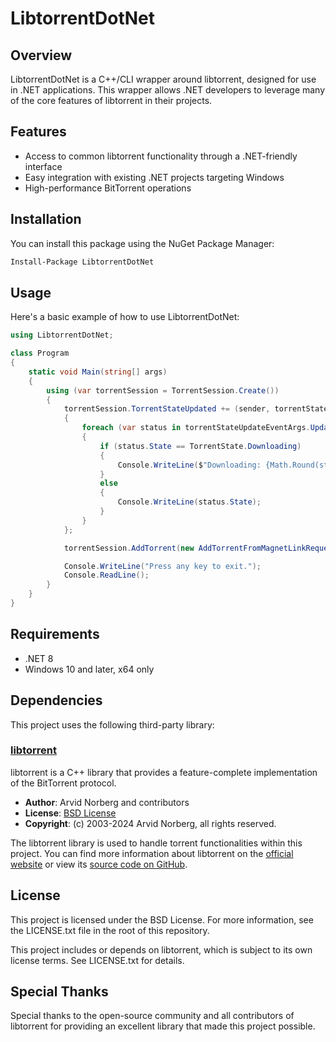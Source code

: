 # LibtorrentDotNet

## Overview

LibtorrentDotNet is a C++/CLI wrapper around libtorrent, designed for use in .NET applications. This wrapper allows .NET developers to leverage many of the core features of libtorrent in their projects.

## Features

- Access to common libtorrent functionality through a .NET-friendly interface
- Easy integration with existing .NET projects targeting Windows
- High-performance BitTorrent operations

## Installation

You can install this package using the NuGet Package Manager:

```bash
Install-Package LibtorrentDotNet
```

## Usage

Here's a basic example of how to use LibtorrentDotNet:

```C#
using LibtorrentDotNet;

class Program
{
    static void Main(string[] args)
    {
        using (var torrentSession = TorrentSession.Create())
        {
            torrentSession.TorrentStateUpdated += (sender, torrentStateUpdateEventArgs) =>
            {
                foreach (var status in torrentStateUpdateEventArgs.UpdatedTorrents)
                {
                    if (status.State == TorrentState.Downloading)
                    {
                        Console.WriteLine($"Downloading: {Math.Round(status.Progress * 100, 2)}%");
                    }
                    else
                    {
                        Console.WriteLine(status.State);
                    }
                }
            };

            torrentSession.AddTorrent(new AddTorrentFromMagnetLinkRequest("your magnet link goes here", "a save directory path goes here"));

            Console.WriteLine("Press any key to exit.");
            Console.ReadLine();
        }
    }
}
```

## Requirements

- .NET 8
- Windows 10 and later, x64 only

## Dependencies

This project uses the following third-party library:

### [libtorrent](https://libtorrent.org/)
libtorrent is a C++ library that provides a feature-complete implementation of the BitTorrent protocol.

- **Author**: Arvid Norberg and contributors
- **License**: [BSD License](https://opensource.org/licenses/BSD-3-Clause)
- **Copyright**: (c) 2003-2024 Arvid Norberg, all rights reserved.

The libtorrent library is used to handle torrent functionalities within this project. You can find more information about libtorrent on the [official website](https://libtorrent.org/) or view its [source code on GitHub](https://github.com/arvidn/libtorrent).

## License

This project is licensed under the BSD License. For more information, see the LICENSE.txt file in the root of this repository.

This project includes or depends on libtorrent, which is subject to its own license terms. See LICENSE.txt for details.

## Special Thanks

Special thanks to the open-source community and all contributors of libtorrent for providing an excellent library that made this project possible.
